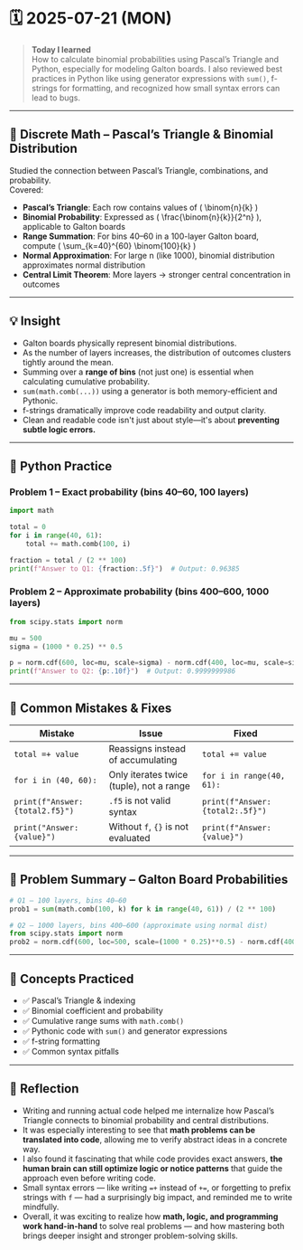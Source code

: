 # 🗓️ 2025-07-21 (MON)

> **Today I learned**  
How to calculate binomial probabilities using Pascal’s Triangle and Python, especially for modeling Galton boards. I also reviewed best practices in Python like using generator expressions with `sum()`, f-strings for formatting, and recognized how small syntax errors can lead to bugs.

---

## 📘 Discrete Math – Pascal’s Triangle & Binomial Distribution

Studied the connection between Pascal’s Triangle, combinations, and probability.  
Covered:

- **Pascal’s Triangle**: Each row contains values of \( \binom{n}{k} \)  
- **Binomial Probability**: Expressed as \( \frac{\binom{n}{k}}{2^n} \), applicable to Galton boards  
- **Range Summation**: For bins 40–60 in a 100-layer Galton board, compute \( \sum_{k=40}^{60} \binom{100}{k} \)  
- **Normal Approximation**: For large n (like 1000), binomial distribution approximates normal distribution  
- **Central Limit Theorem**: More layers → stronger central concentration in outcomes

---

## 💡 Insight

- Galton boards physically represent binomial distributions.
- As the number of layers increases, the distribution of outcomes clusters tightly around the mean.
- Summing over a **range of bins** (not just one) is essential when calculating cumulative probability.
- `sum(math.comb(...))` using a generator is both memory-efficient and Pythonic.
- f-strings dramatically improve code readability and output clarity.
- Clean and readable code isn't just about style—it's about **preventing subtle logic errors.**

---

## 🐍 Python Practice

### Problem 1 – Exact probability (bins 40–60, 100 layers)

```python
import math

total = 0
for i in range(40, 61):
    total += math.comb(100, i)

fraction = total / (2 ** 100)
print(f"Answer to Q1: {fraction:.5f}")  # Output: 0.96385
```

### Problem 2 – Approximate probability (bins 400–600, 1000 layers)

```python
from scipy.stats import norm

mu = 500
sigma = (1000 * 0.25) ** 0.5

p = norm.cdf(600, loc=mu, scale=sigma) - norm.cdf(400, loc=mu, scale=sigma)
print(f"Answer to Q2: {p:.10f}")  # Output: 0.9999999986
```

---

## 🐞 Common Mistakes & Fixes

| Mistake | Issue | Fixed |
|--------|-------|--------|
| `total =+ value` | Reassigns instead of accumulating | `total += value` |
| `for i in (40, 60):` | Only iterates twice (tuple), not a range | `for i in range(40, 61):` |
| `print(f"Answer: {total2.f5}")` | `.f5` is not valid syntax | `print(f"Answer: {total2:.5f}")` |
| `print("Answer: {value}")` | Without `f`, `{}` is not evaluated | `print(f"Answer: {value}")` |

---

## 📄 Problem Summary – Galton Board Probabilities

```python
# Q1 – 100 layers, bins 40–60
prob1 = sum(math.comb(100, k) for k in range(40, 61)) / (2 ** 100)

# Q2 – 1000 layers, bins 400–600 (approximate using normal dist)
from scipy.stats import norm
prob2 = norm.cdf(600, loc=500, scale=(1000 * 0.25)**0.5) - norm.cdf(400, loc=500, scale=(1000 * 0.25)**0.5)
```

---

## 🧠 Concepts Practiced

- ✅ Pascal’s Triangle & indexing
- ✅ Binomial coefficient and probability
- ✅ Cumulative range sums with `math.comb()`
- ✅ Pythonic code with `sum()` and generator expressions
- ✅ f-string formatting
- ✅ Common syntax pitfalls

---

## 🧠 Reflection

- Writing and running actual code helped me internalize how Pascal’s Triangle connects to binomial probability and central distributions.  
- It was especially interesting to see that **math problems can be translated into code**, allowing me to verify abstract ideas in a concrete way.  
- I also found it fascinating that while code provides exact answers, **the human brain can still optimize logic or notice patterns** that guide the approach even before writing code.  
- Small syntax errors — like writing `=+` instead of `+=`, or forgetting to prefix strings with `f` — had a surprisingly big impact, and reminded me to write mindfully.  
- Overall, it was exciting to realize how **math, logic, and programming work hand-in-hand** to solve real problems — and how mastering both brings deeper insight and stronger problem-solving skills.
